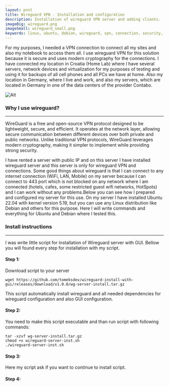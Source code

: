 ```yaml
---
layout: post
title: Wireguard VPN - Installation and configuration
description: Installation of wireguard VPN server and adding clients.
imageBig: wireguard.png
imageSmall: wireguard_small.png
keywords: linux, ubuntu, debian, wireguard, vpn, connection, security, protocol, server
---
```

For my purposes, I needed a VPN connection to connect all my sites and also my notebook to access them all. I use wireguard VPN for this solution because it is secure and uses modern cryptography for the connections. I have connected my location in Croatia (Home Lab) where I have several servers, network devices and virtualization for my purposes of testing and using it for backups of all cell phones and all PCs we have at home. Also my location in Germany, where I live and work, and also my servers, which are located in Germany in one of the data centers of the provider Contabo.

![Alt](https://vujca.github.io/postImages/wireguard.png "Wireguard")

### Why I use wireguard?
----------------------------------------------
WireGuard is a free and open-source VPN protocol designed to be lightweight, secure, and efficient. It operates at the network layer, allowing secure communication between different devices over both private and public networks. Unlike traditional VPN protocols, WireGuard leverages modern cryptography, making it simpler to implement while providing strong security.

I have rented a server with public IP and on this server I have installed wireguard server and this server is only for wireguard VPN and connections. Some good things about wireguard is that I can connect to any internet connection (WiFi, LAN, Mobile) on my server because I can connect to 443 port which is not blocked on any network where I am connected (hotels, cafes, some restricted guest wifi networks, HotSpots) and I can work without any problems.Below you can see how I prepared and configured my server for this use. On my server I have installed Ubuntu 22.04 with kernel version 5.19, but you can use any Linux distribution like Debian and others for this purpose. Here I will write commands and everything for Ubuntu and Debian where I tested this.

### Install instructions
----------------------------------------------
I was write little script for installation of Wireguard server with GUI. Bellow you will found every step for installation with my script.

#### Step 1:

Download script to your server

```
wget https://github.com/tomeksdev/wireguard-install-with-gui/releases/download/v1.0.0/wg-server-install.tar.gz
```

This script automatically install wireguard and all needed dependencies for wireguard configuration and also GUI configuration.

#### Step 2:

You need to make this script executable and than run script with following commands:

    tar -xzvf wg-server-install.tar.gz
    chmod +x wireguard-server-inst.sh
    ./wireguard-server-inst.sh

#### Step 3:

Here my script ask if you want to continue to install script.

#### Step 4: